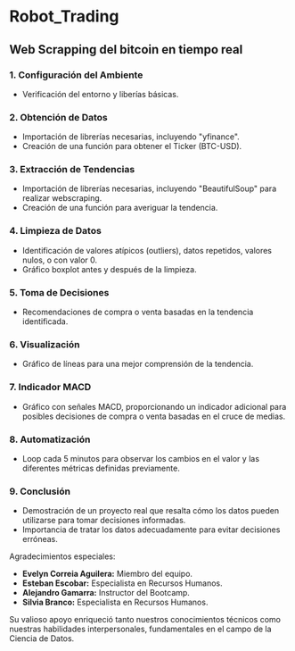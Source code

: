 # Robot_Trading

## Web Scrapping del bitcoin en tiempo real

### 1. Configuración del Ambiente

- Verificación del entorno y liberías básicas.

### 2. Obtención de Datos

- Importación de librerías necesarias, incluyendo "yfinance".
- Creación de una función para obtener el Ticker (BTC-USD).

### 3. Extracción de Tendencias

- Importación de librerías necesarias, incluyendo "BeautifulSoup" para realizar webscraping.
- Creación de una función para averiguar la tendencia.

### 4. Limpieza de Datos

- Identificación de valores atípicos (outliers), datos repetidos, valores nulos, o con valor 0.
- Gráfico boxplot antes y después de la limpieza.

### 5. Toma de Decisiones

- Recomendaciones de compra o venta basadas en la tendencia identificada.

### 6. Visualización

- Gráfico de líneas para una mejor comprensión de la tendencia.

### 7. Indicador MACD

- Gráfico con señales MACD, proporcionando un indicador adicional para posibles decisiones de compra o venta basadas en el cruce de medias.

### 8. Automatización

- Loop cada 5 minutos para observar los cambios en el valor y las diferentes métricas definidas previamente.

### 9. Conclusión

- Demostración de un proyecto real que resalta cómo los datos pueden utilizarse para tomar decisiones informadas.
- Importancia de tratar los datos adecuadamente para evitar decisiones erróneas.

Agradecimientos especiales:

- **Evelyn Correia Aguilera:** Miembro del equipo.
- **Esteban Escobar:** Especialista en Recursos Humanos.
- **Alejandro Gamarra:** Instructor del Bootcamp.
- **Silvia Branco:** Especialista en Recursos Humanos.

Su valioso apoyo enriqueció tanto nuestros conocimientos técnicos como nuestras habilidades interpersonales, fundamentales en el campo de la Ciencia de Datos.

